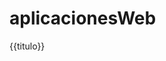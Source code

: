 # aplicacionesWeb
<html ng-app="miapp">
	<script src="E:/AplicacioneWeb/angular-1.5.8/angular.js"> </script>
		<body ng-controller='control1'>
		{{titulo}}
		<reloj modo='fecha'/ estilo="gallina">
		<script>
		var miapp=angular.module('miapp',[])
		.controller('control1',function($scope)
								{
								$scope.titulo='Mi aplicacion';
								}
					).directive('reloj', function($interval){
					var obj;
					var mireloj;
				obj=
				{restrict:'E',link:function(scope,elemento,atributo)
					{	var activo=1;
						if(atributo.estilo=='gallina'){
							elemento.css({background:'#ffffcc',font:'18px Arial'});
											
						};			
						function imprimirHora()
						{
							var fh=new Date();
							if(atributo.modo=='hora')
							{
								elemento.html(fh.toLocaleTimeString());
							}
							else if (atributo.modo=='fecha')
							{
								elemento.html(fh.toLocaleString());
							}
						}
					mireloj=$interval(imprimirHora,1000);
					elemento.on('click', function(){
					if(activo==1){
					activo=0;
					$interval.cancel(mireloj);
					}
					else{
					activo=1;
					mireloj=$interval (imprimirHora,1000);
					}
				
				})
			}};
			return (obj);
			});

		</script>
		</body>
</html>
